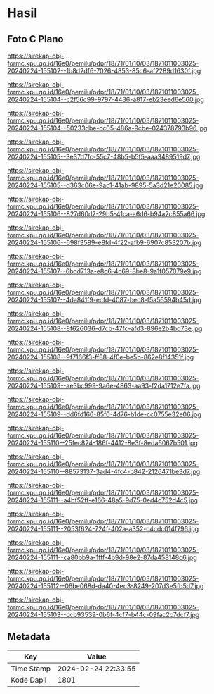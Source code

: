 # Hasil

## Foto C Plano

https://sirekap-obj-formc.kpu.go.id/16e0/pemilu/pdpr/18/71/01/10/03/1871011003025-20240224-155102--1b8d2df6-7026-4853-85c6-af2289d1630f.jpg

https://sirekap-obj-formc.kpu.go.id/16e0/pemilu/pdpr/18/71/01/10/03/1871011003025-20240224-155104--c2f56c99-9797-4436-a817-eb23eed6e560.jpg

https://sirekap-obj-formc.kpu.go.id/16e0/pemilu/pdpr/18/71/01/10/03/1871011003025-20240224-155104--50233dbe-cc05-486a-9cbe-024378793b96.jpg

https://sirekap-obj-formc.kpu.go.id/16e0/pemilu/pdpr/18/71/01/10/03/1871011003025-20240224-155105--3e37d7fc-55c7-48b5-b5f5-aaa3489519d7.jpg

https://sirekap-obj-formc.kpu.go.id/16e0/pemilu/pdpr/18/71/01/10/03/1871011003025-20240224-155105--d363c06e-9ac1-41ab-9895-5a3d21e20085.jpg

https://sirekap-obj-formc.kpu.go.id/16e0/pemilu/pdpr/18/71/01/10/03/1871011003025-20240224-155106--827d60d2-29b5-41ca-a6d6-b94a2c855a66.jpg

https://sirekap-obj-formc.kpu.go.id/16e0/pemilu/pdpr/18/71/01/10/03/1871011003025-20240224-155106--698f3589-e8fd-4f22-afb9-6907c853207b.jpg

https://sirekap-obj-formc.kpu.go.id/16e0/pemilu/pdpr/18/71/01/10/03/1871011003025-20240224-155107--6bcd713a-e8c6-4c69-8be8-9a1f057079e9.jpg

https://sirekap-obj-formc.kpu.go.id/16e0/pemilu/pdpr/18/71/01/10/03/1871011003025-20240224-155107--4da841f9-ecfd-4087-bec8-f5a56594b45d.jpg

https://sirekap-obj-formc.kpu.go.id/16e0/pemilu/pdpr/18/71/01/10/03/1871011003025-20240224-155108--8f626036-d7cb-47fc-afd3-896e2b4bd73e.jpg

https://sirekap-obj-formc.kpu.go.id/16e0/pemilu/pdpr/18/71/01/10/03/1871011003025-20240224-155108--9f7166f3-ff88-4f0e-be5b-862e8f14351f.jpg

https://sirekap-obj-formc.kpu.go.id/16e0/pemilu/pdpr/18/71/01/10/03/1871011003025-20240224-155109--ae3bc999-9a6e-4863-aa93-f2da1712e7fa.jpg

https://sirekap-obj-formc.kpu.go.id/16e0/pemilu/pdpr/18/71/01/10/03/1871011003025-20240224-155109--dd6fd166-85f6-4d76-b1de-cc0755e32e06.jpg

https://sirekap-obj-formc.kpu.go.id/16e0/pemilu/pdpr/18/71/01/10/03/1871011003025-20240224-155110--25fec824-186f-4412-8e3f-8eda6067b501.jpg

https://sirekap-obj-formc.kpu.go.id/16e0/pemilu/pdpr/18/71/01/10/03/1871011003025-20240224-155110--88573137-3ad4-4fc4-b842-2126471be3d7.jpg

https://sirekap-obj-formc.kpu.go.id/16e0/pemilu/pdpr/18/71/01/10/03/1871011003025-20240224-155111--a4bf52ff-e166-48a5-9d75-0ed4c752d4c5.jpg

https://sirekap-obj-formc.kpu.go.id/16e0/pemilu/pdpr/18/71/01/10/03/1871011003025-20240224-155111--2053f624-724f-402a-a352-c4cdc014f796.jpg

https://sirekap-obj-formc.kpu.go.id/16e0/pemilu/pdpr/18/71/01/10/03/1871011003025-20240224-155111--ca80bb9a-1fff-4b9d-98e2-87da458148c6.jpg

https://sirekap-obj-formc.kpu.go.id/16e0/pemilu/pdpr/18/71/01/10/03/1871011003025-20240224-155112--06be068d-da40-4ec3-8249-207d3e5fb5d7.jpg

https://sirekap-obj-formc.kpu.go.id/16e0/pemilu/pdpr/18/71/01/10/03/1871011003025-20240224-155103--ccb93539-0b6f-4cf7-b44c-09fac2c7dcf7.jpg


## Metadata

| Key        | Value               |
| ---------- | ------------------- |
| Time Stamp | 2024-02-24 22:33:55 |
| Kode Dapil | 1801                |



